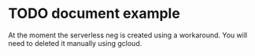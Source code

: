 # TODO document example

At the moment the serverless neg is created using a workaround. You will need to deleted it manually using gcloud.